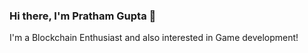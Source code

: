 ### Hi there, I'm Pratham Gupta 👋
I'm a Blockchain Enthusiast and also interested in Game development!

<!--
**XDFrost/XDFrost** is a ✨ _special_ ✨ repository because its `README.md` (this file) appears on your GitHub profile.

Here are some ideas to get you started:

- 🔭 I build projects in free time.
- 🌱 I’m currently a college student.
- 👯 I’m looking to collaborate on Game development.
- 📫 You can reach me through Linkedln.
-->
